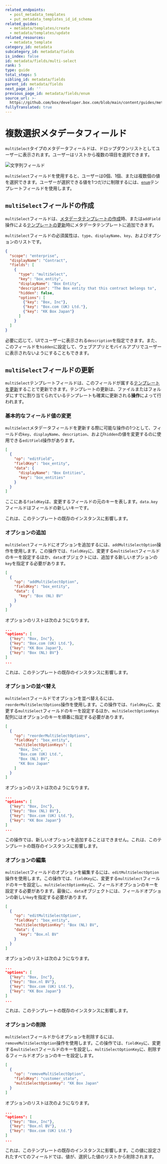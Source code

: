 ```yaml
---
related_endpoints:
  - post_metadata_templates
  - put_metadata_templates_id_id_schema
related_guides:
  - metadata/templates/create
  - metadata/templates/update
related_resources:
  - metadata_template
category_id: metadata
subcategory_id: metadata/fields
is_index: false
id: metadata/fields/multi-select
rank: 5
type: guide
total_steps: 5
sibling_id: metadata/fields
parent_id: metadata/fields
next_page_id: ''
previous_page_id: metadata/fields/enum
source_url: >-
  https://github.com/box/developer.box.com/blob/main/content/guides/metadata/fields/multi-select.md
fullyTranslated: true
---
```

# 複数選択メタデータフィールド

`multiSelect`タイプのメタデータフィールドは、ドロップダウンリストとしてユーザーに表示されます。ユーザーはリストから複数の項目を選択できます。

<ImageFrame border center shadow width="400">

![文字列フィールド](./metadata-field-multi-select.png)

</ImageFrame>

<Message notice>

`multiSelect`フィールドを使用すると、ユーザーは0個、1個、または複数個の値を選択できます。ユーザーが選択できる値を1つだけに制限するには、[`enum`][g_enum_field]テンプレートフィールドを使用します。

</Message>

## `multiSelect`フィールドの作成

`multiSelect`フィールドは、[メタデータテンプレートの作成][g_create_template]時、または`addField`操作による[テンプレートの更新][g_update_template]時にメタデータテンプレートに追加できます。

`multiSelect`フィールドの必須属性は、`type`、`displayName`、`key`、およびオプションのリストです。

```json
{
  "scope": "enterprise",
  "displayName": "Contract",
  "fields": [
    {
      "type": "multiSelect",
      "key": "box_entity",
      "displayName": "Box Entity",
      "description": "The Box entity that this contract belongs to",
      "hidden": false,
      "options": [
        {"key": "Box, Inc"},
        {"key": "Box.com (UK) Ltd."},
        {"key": "KK Box Japan"}
      ]
    }
  ]
}

```

必要に応じて、UIでユーザーに表示される`description`を指定できます。また、このフィールドを`hidden`に設定して、ウェブアプリとモバイルアプリでユーザーに表示されないようにすることもできます。

## `multiSelect`フィールドの更新

`multiSelect`テンプレートフィールドは、このフィールドが属する[テンプレートを更新][g_update_template]することで更新できます。テンプレートの更新は、ファイルまたはフォルダにすでに割り当てられているテンプレートも確実に更新される**操作**によって行われます。

### 基本的なフィールド値の変更

`multiSelect`メタデータフィールドを更新する際に可能な操作の1つとして、フィールドの`key`、`displayName`、`description`、および`hidden`の値を変更するのに使用できる`editField`操作があります。

```json
[
  {
    "op": "editField",
    "fieldKey": "box_entity",
    "data": {
      "displayName": "Box Entities",
      "key": "box_entities"
    }
  }
]

```

<Message>

ここにある`fieldKey`は、変更するフィールドの元のキーを表します。`data.key`フィールドはフィールドの新しいキーです。

</Message>

<Message warning>

これは、このテンプレートの既存のインスタンスに影響します。

</Message>

### オプションの追加

`multiSelect`フィールドにオプションを追加するには、`addMultiSelectOption`操作を使用します。この操作では、`fieldKey`に、変更する`multiSelect`フィールドのキーを設定するほか、`data`オブジェクトには、追加する新しいオプションの`key`を指定する必要があります。

```json
[
  {
    "op": "addMultiSelectOption",
    "fieldKey": "box_entity",
    "data": {
      "key": "Box (NL) BV"
    }
  }
]

```

オプションのリストは次のようになります。

```json
...
"options": [
  {"key": "Box, Inc"},
  {"key": "Box.com (UK) Ltd."},
  {"key": "KK Box Japan"},
  {"key": "Box (NL) BV"}
]
...

```

<Message warning>

これは、このテンプレートの既存のインスタンスに影響します。

</Message>

### オプションの並べ替え

`multiSelect`フィールドでオプションを並べ替えるには、`reorderMultiSelectOptions`操作を使用します。この操作では、`fieldKey`に、変更する`multiSelect`フィールドのキーを設定するほか、`multiSelectOptionKeys`配列にはオプションのキーを順番に指定する必要があります。

```json
[
  {
    "op": "reorderMultiSelectOptions",
    "fieldKey": "box_entity",
    "multiSelectOptionKeys": [
      "Box, Inc",
      "Box.com (UK) Ltd.",
      "Box (NL) BV",
      "KK Box Japan"
    ]
  }
]

```

オプションのリストは次のようになります。

```json
...
"options": [
  {"key": "Box, Inc"},
  {"key": "Box (NL) BV"},
  {"key": "Box.com (UK) Ltd."},
  {"key": "KK Box Japan"}
]
...

```

<Message warning>

この操作では、新しいオプションを追加することはできません。これは、このテンプレートの既存のインスタンスに影響します。

</Message>

### オプションの編集

`multiSelect`フィールドのオプションを編集するには、`editMultiSelectOption`操作を使用します。この操作では、`fieldKey`に、変更する`multiSelect`フィールドのキーを設定し、`multiSelectOptionKey`に、フィールドオプションのキーを設定する必要があります。最後に、`data`オブジェクトには、フィールドオプションの新しい`key`を指定する必要があります。

```json
[
  {
    "op": "editMultiSelectOption",
    "fieldKey": "box_entity",
    "multiSelectOptionKey": "Box (NL) BV",
    "data": {
      "key": "Box.nl BV"
    }
  }
]

```

オプションのリストは次のようになります。

```json
...
"options": [
  {"key": "Box, Inc"},
  {"key": "Box.nl BV"},
  {"key": "Box.com (UK) Ltd."},
  {"key": "KK Box Japan"}
]
...

```

<Message warning>

これは、このテンプレートの既存のインスタンスに影響します。

</Message>

### オプションの削除

`multiSelect`フィールドからオプションを削除するには、`removeMultiSelectOption`操作を使用します。この操作では、`fieldKey`に、変更する`multiSelect`フィールドのキーを設定し、`multiSelectOptionKey`に、削除するフィールドオプションのキーを設定します。

```json
[
  {
    "op": "removeMultiSelectOption",
    "fieldKey": "customer_state",
    "multiSelectOptionKey": "KK Box Japan"
  }
]

```

オプションのリストは次のようになります。

```json
...
"options": [
  {"key": "Box, Inc"},
  {"key": "Box.nl BV"},
  {"key": "Box.com (UK) Ltd."}
]
...

```

<Message warning>

これは、このテンプレートの既存のインスタンスに影響します。この値に設定されたすべてのフィールドでは、値が、選択した値のリストから削除されます。

</Message>

[g_create_template]: g://metadata/templates/create

[g_update_template]: g://metadata/templates/update

[g_enum_field]: g://metadata/fields/enum